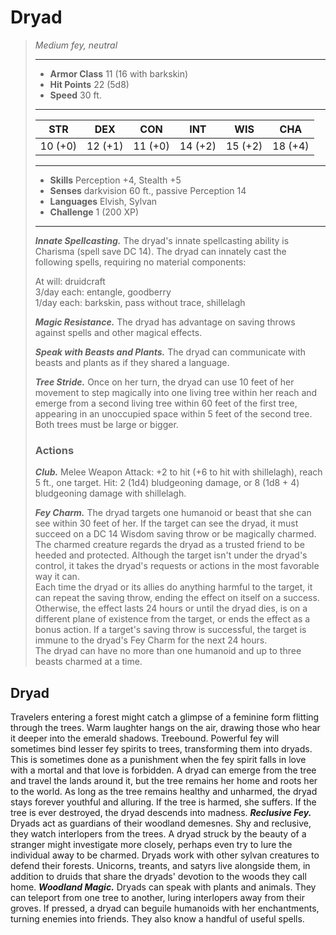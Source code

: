# Dryad
>*Medium fey, neutral*
>___
>- **Armor Class** 11 (16 with barkskin)
>- **Hit Points** 22 (5d8)
>- **Speed** 30 ft.
>___
>|STR|DEX|CON|INT|WIS|CHA|
>|:---:|:---:|:---:|:---:|:---:|:---:|
>|10 (+0)|12 (+1)|11 (+0)|14 (+2)|15 (+2)|18 (+4)|
>___
>- **Skills** Perception +4, Stealth +5
>- **Senses** darkvision 60 ft., passive Perception 14
>- **Languages** Elvish, Sylvan
>- **Challenge** 1 (200 XP)
>___
>***Innate Spellcasting.*** The dryad's innate spellcasting ability is Charisma (spell save DC 14). The dryad can innately cast the following spells, requiring no material components:  
>
>At will: druidcraft  
>3/day each: entangle, goodberry  
>1/day each: barkskin, pass without trace, shillelagh  
>
>
>***Magic Resistance.*** The dryad has advantage on saving throws against spells and other magical effects.  
>
>***Speak with Beasts and Plants.*** The dryad can communicate with beasts and plants as if they shared a language.  
>
>***Tree Stride.*** Once on her turn, the dryad can use 10 feet of her movement to step magically into one living tree within her reach and emerge from a second living tree within 60 feet of the first tree, appearing in an unoccupied space within 5 feet of the second tree. Both trees must be large or bigger.  
>
>### Actions
>***Club.*** Melee Weapon Attack: +2 to hit (+6 to hit with shillelagh), reach 5 ft., one target. Hit: 2 (1d4) bludgeoning damage, or 8 (1d8 + 4) bludgeoning damage with shillelagh.  
>
>***Fey Charm.*** The dryad targets one humanoid or beast that she can see within 30 feet of her. If the target can see the dryad, it must succeed on a DC 14 Wisdom saving throw or be magically charmed. The charmed creature regards the dryad as a trusted friend to be heeded and protected. Although the target isn't under the dryad's control, it takes the dryad's requests or actions in the most favorable way it can.  
>Each time the dryad or its allies do anything harmful to the target, it can repeat the saving throw, ending the effect on itself on a success. Otherwise, the effect lasts 24 hours or until the dryad dies, is on a different plane of existence from the target, or ends the effect as a bonus action. If a target's saving throw is successful, the target is immune to the dryad's Fey Charm for the next 24 hours.  
>The dryad can have no more than one humanoid and up to three beasts charmed at a time.
## Dryad
Travelers entering a forest might catch a glimpse of a feminine form flitting through the trees. Warm laughter hangs on the air, drawing those who hear it deeper into the emerald shadows. Treebound. Powerful fey will sometimes bind lesser fey spirits to trees, transforming them into dryads. This is sometimes done as a punishment when the fey spirit falls in love with a mortal and that love is forbidden.
A dryad can emerge from the tree and travel the lands around it, but the tree remains her home and roots her to the world. As long as the tree remains healthy and unharmed, the dryad stays forever youthful and alluring. If the tree is harmed, she suffers. If the tree is ever destroyed, the dryad descends into madness.
***Reclusive Fey.*** Dryads act as guardians of their woodland demesnes. Shy and reclusive, they watch interlopers from the trees. A dryad struck by the beauty of a stranger might investigate more closely, perhaps even try to lure the individual away to be charmed.
Dryads work with other sylvan creatures to defend their forests. Unicorns, treants, and satyrs live alongside them, in addition to druids that share the dryads' devotion to the woods they call home.
***Woodland Magic.*** Dryads can speak with plants and animals. They can teleport from one tree to another, luring interlopers away from their groves. If pressed, a dryad can beguile humanoids with her enchantments, turning enemies into friends. They also know a handful of useful spells.
